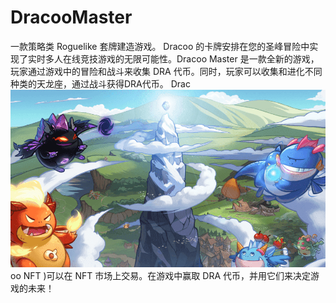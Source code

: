 # DracooMaster

一款策略类 Roguelike 套牌建造游戏。 Dracoo 的卡牌安排在您的圣峰冒险中实现了实时多人在线竞技游戏的无限可能性。Dracoo Master 是一款全新的游戏，玩家通过游戏中的冒险和战斗来收集 DRA 代币。同时，玩家可以收集和进化不同种类的天龙座，通过战斗获得DRA代币。 Drac![section5_1.1bd1764f](section5_1.1bd1764f.png)oo NFT )可以在 NFT 市场上交易。在游戏中赢取 DRA 代币，并用它们来决定游戏的未来！
